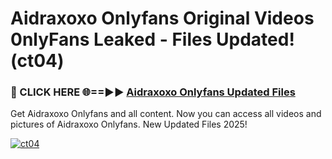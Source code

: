 # Aidraxoxo Onlyfans Original Videos 0nlyFans Leaked - Files Updated! (ct04)

<h3>🔴 CLICK HERE 🌐==►► <a href="https://tinyurl.com/ehrbuxhb" rel="nofollow">Aidraxoxo Onlyfans Updated Files</a></h3>

Get Aidraxoxo Onlyfans and all content. Now you can access all videos and pictures of Aidraxoxo Onlyfans. New Updated Files 2025!

[![ct04](https://i.imgur.com/lVYEuWS.gif)](https://tinyurl.com/ehrbuxhb)
